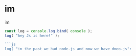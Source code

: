 # im
im

```js
const log = console.log.bind( console );
log( "hey Js is here!" );

```js
log( "in the past we had node.js and now we have dneo.js": 
```
